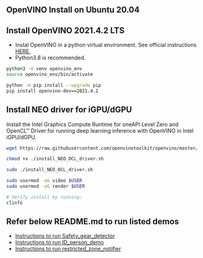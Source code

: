 OpenVINO Install on Ubuntu 20.04
------

## Install OpenVINO 2021.4.2 LTS
- Instal OpenVINO in a python virtual environment. See official instructions [HERE.](https://docs.openvino.ai/latest/openvino_docs_install_guides_install_dev_tools.html)
- Python3.8 is recommended. 

```sh
python3 -m venv openvino_env
source openvino_env/bin/activate

python -m pip install --upgrade pip
pip install openvino-dev==2021.4.2
```

## Install NEO driver for iGPU/dGPU
Install the Intel Graphics Compute Runtime for oneAPI Level Zero and OpenCL™ Driver for running deep learning inference with OpenVINO in Intel iGPU/dGPU.

```sh
wget https://raw.githubusercontent.com/openvinotoolkit/openvino/master/scripts/install_dependencies/install_NEO_OCL_driver.sh

chmod +x ./install_NEO_OCL_driver.sh

sudo ./install_NEO_OCL_driver.sh

sudo usermod -aG video $USER
sudo usermod -aG render $USER

# Verify install by running:
clinfo
```
## Refer below README.md to run listed demos

- [Instructions to run Safety_gear_detector](https://github.com/psakamoori/openvino_demos/blob/master/safety_gear_detector/application/README.md)
- [Instructions to run ID_person_demo](https://github.com/psakamoori/openvino_demos/blob/master/ID_person_demo/face_recognition_demo/README.md)
- [Instructions to run restricted_zone_notifier](https://github.com/psakamoori/openvino_demos/blob/master/restricted_zone_notifier/application/README.md)
